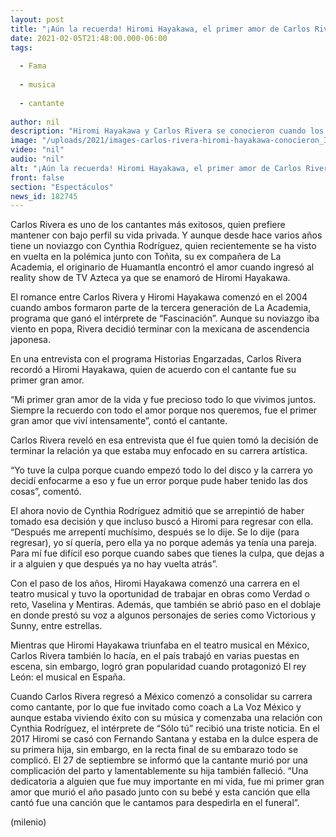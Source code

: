 ```yaml
---
layout: post
title: "¡Aún la recuerda! Hiromi Hayakawa, el primer amor de Carlos Rivera, quien murió trágicamente"
date: 2021-02-05T21:48:00.000-06:00
tags:
  
  - Fama
  
  - musica
  
  - cantante
  
author: nil
description: "Hiromi Hayakawa y Carlos Rivera se conocieron cuando los dos participaron en La Academia, sin embargo, ella tuvo una muerte inesperada. "
image: "/uploads/2021/images-carlos-rivera-hiromi-hayakawa-conocieron_34_0_1045_650.jpg"
video: "nil"
audio: "nil"
alt: "¡Aún la recuerda! Hiromi Hayakawa, el primer amor de Carlos Rivera, quien murió trágicamente"
front: false
section: "Espectáculos"
news_id: 182745
---
```


Carlos Rivera es uno de los cantantes más exitosos, quien prefiere mantener con bajo perfil su vida privada. Y aunque desde hace varios años tiene un noviazgo con Cynthia Rodríguez, quien recientemente se ha visto en vuelta en la polémica junto con  Toñita, su ex compañera de La Academia, el originario de Huamantla encontró el amor cuando ingresó al reality show de TV Azteca ya que se enamoró de Hiromi Hayakawa. 

El romance entre Carlos Rivera y Hiromi Hayakawa comenzó en el 2004 cuando ambos formaron parte de la tercera generación de La Academia, programa que ganó el intérprete de “Fascinación”. Aunque su noviazgo iba viento en popa, Rivera decidió terminar con la mexicana de ascendencia japonesa. 

En una entrevista con el programa Historias Engarzadas, Carlos Rivera recordó a Hiromi Hayakawa, quien de acuerdo con el cantante fue su primer gran amor. 

“Mi primer gran amor de la vida y fue precioso todo lo que vivimos juntos. Siempre la recuerdo con todo el amor porque nos queremos, fue el primer gran amor que viví intensamente”, contó el cantante.

Carlos Rivera reveló en esa entrevista que él fue quien tomó la decisión de terminar la relación ya que estaba muy enfocado en su carrera artística. 

“Yo tuve la culpa porque cuando empezó todo lo del disco y la carrera yo decidí enfocarme a eso y fue un error porque pude haber tenido las dos cosas”, comentó. 

El ahora novio de Cynthia Rodríguez admitió que se arrepintió de haber tomado esa decisión y que incluso buscó a Hiromi para regresar con ella. 
“Después me arrepentí muchísimo, después se lo dije. Se lo dije (para regresar), yo sí quería, pero ella ya no porque además ya tenía una pareja. Para mí fue difícil eso porque cuando sabes que tienes la culpa, que dejas a ir a alguien y que después ya no hay vuelta atrás”. 

Con el paso de los años, Hiromi Hayakawa comenzó una carrera en el teatro musical y tuvo la oportunidad de trabajar en obras como Verdad o reto, Vaselina y Mentiras. Además, que también se abrió paso en el doblaje en donde prestó su voz a algunos personajes de series como Victorious y Sunny, entre estrellas. 

Mientras que Hiromi Hayakawa triunfaba en el teatro musical en México, Carlos Rivera también lo hacía, en el país trabajó en varias puestas en escena, sin embargo, logró gran popularidad cuando protagonizó El rey León: el musical en España. 

Cuando Carlos Rivera regresó a México comenzó a consolidar su carrera como cantante, por lo que fue invitado como coach a La Voz México y aunque estaba viviendo éxito con su música y comenzaba una relación con Cynthia Rodríguez, el intérprete de “Sólo tú” recibió una triste noticia. 
En el 2017 Hiromi se casó con Fernando Santana y estaba en la dulce espera de su primera hija, sin embargo, en la recta final de su embarazo todo se complicó. El 27 de septiembre se informó que la cantante murió por una complicación del parto y lamentablemente su hija también falleció. 
“Una dedicatoria a alguien que fue muy importante en mi vida, fue mi primer gran amor que murió el año pasado junto con su bebé y esta canción que ella cantó fue una canción que le cantamos para despedirla en el funeral”. 

(milenio)